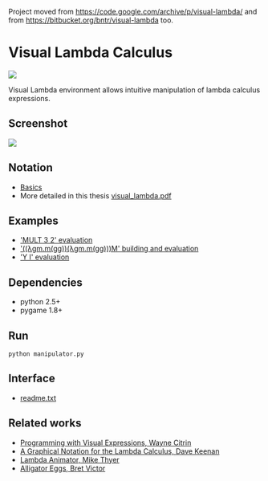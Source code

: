 Project moved from https://code.google.com/archive/p/visual-lambda/
and from https://bitbucket.org/bntr/visual-lambda too.

# Visual Lambda Calculus

![](http://bntr.planet.ee/lambda/loop_.gif)

Visual Lambda environment allows intuitive manipulation of lambda calculus expressions.

## Screenshot

![](http://bntr.planet.ee/lambda/screenshot_1.gif)

## Notation
- [Basics](http://bntr.planet.ee/lambda/visual_lambda_bubble_notation.gif)
- More detailed in this thesis [visual_lambda.pdf](http://bntr.planet.ee/lambda/work/visual_lambda.pdf)

## Examples
- ['MULT 3 2' evaluation](http://bntr.planet.ee/lambda/visual_lambda_MULT_3_2_=_6.gif)
- ['((λgm.m(gg))(λgm.m(gg)))M' building and evaluation](http://bntr.planet.ee/lambda/lambda_F_anim.gif)
- ['Y I' evaluation](http://bntr.planet.ee/lambda/Y_I.gif)

## Dependencies
- python 2.5+
- pygame 1.8+

## Run
    python manipulator.py

## Interface
- [readme.txt](readme.txt)

## Related works
- [Programming with Visual Expressions, Wayne Citrin](http://users.encs.concordia.ca/~haarslev/vl95www/html-papers/citrin/citrin.html)
- [A Graphical Notation for the Lambda Calculus, Dave Keenan](http://dkeenan.com/Lambda/)
- [Lambda Animator, Mike Thyer](http://thyer.name/lambda-animator/)
- [Alligator Eggs, Bret Victor](http://worrydream.com/AlligatorEggs/)
